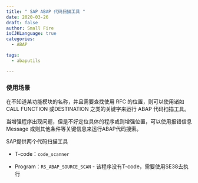 ```yaml
---
title: " SAP ABAP 代码扫描工具 "
date: 2020-03-26
draft: false
author: Small Fire
isCJKLanguage: true
categories: 
  - ABAP

tags: 
  - abaputils

---
```


### 使用场景

在不知道某功能模块的名称，并且需要查找使用 RFC 的位置，则可以使用诸如 CALL FUNCTION 或DESTINATION 之类的关键字来运行 ABAP 代码扫描工具。

当增强程序出现问题，但是不好定位具体的程序或则增强位置，可以使用报错信息 Message 或则其他条件等关键信息来运行ABAP代码搜索。

SAP提供两个代码扫描工具

- T-code：`code_scanner`

- Program：`RS_ABAP_SOURCE_SCAN` - 该程序没有T-code，需要使用SE38去执行

